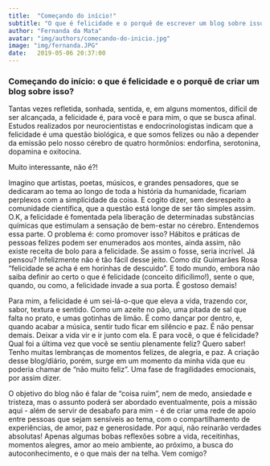 ```yaml
---
title:  "Começando do início!"
subtitle: "O que é felicidade e o porquê de escrever um blog sobre isso"
author: "Fernanda da Mata"
avatar: "img/authors/comecando-do-inicio.jpg"
image: "img/fernanda.JPG"
date:   2019-05-06 20:37:00
---
```


### Começando do início: o que é felicidade e o porquê de criar um blog sobre isso? 
Tantas vezes refletida, sonhada, sentida, e, em alguns momentos, difícil de ser alcançada, a felicidade é, para você e para mim, o que se busca afinal. 
Estudos realizados por neurocientistas e endocrinologistas indicam que a felicidade é uma questão biológica, e que somos felizes ou não a depender da emissão pelo nosso cérebro de quatro hormônios: endorfina, serotonina, dopamina e oxitocina. 

Muito interessante, não é?!

Imagino que artistas, poetas, músicos, e grandes pensadores, que se dedicaram ao tema ao longo de toda a história da humanidade, ficariam perplexos com a simplicidade da coisa. 
E cogito dizer, sem desrespeito a comunidade científica, que a questão está longe de ser tão simples assim. 
O.K, a felicidade é fomentada pela liberação de determinadas substâncias químicas que estimulam a sensação de bem-estar no cérebro. Entendemos essa parte. O problema é: como promover isso?
Hábitos e práticas de pessoas felizes podem ser enumerados aos montes, ainda assim, não existe receita de bolo para a felicidade. Se assim o fosse, seria incrível. Já pensou? 
Infelizmente não é tão fácil desse jeito. Como diz Guimarães Rosa “felicidade se acha é em horinhas de descuido”. E todo mundo, embora não saiba definir ao certo o que é felicidade (conceito dificílimo!), sente o que, quando, ou como, a felicidade invade a sua porta. É gostoso demais!

Para mim, a felicidade é um sei-lá-o-que que eleva a vida, trazendo cor, sabor, textura e sentido. Como um azeite no pão, uma pitada de sal que falta no prato, e umas gotinhas de limão. É como dançar por dentro, e, quando acabar a música, sentir tudo ficar em silêncio e paz. É não pensar demais. Deixar a vida vir e ir junto com ela.
E para você, o que é felicidade? Qual foi a última vez que você se sentiu plenamente feliz? Quero saber!
Tenho muitas lembranças de momentos felizes, de alegria, e paz. A criação desse blog/diário, porém, surge em um momento da minha vida que eu poderia chamar de “não muito feliz”. Uma fase de fragilidades emocionais, por assim dizer.

O objetivo do blog  não é falar de “coisa ruim”, nem de medo, ansiedade e tristeza, mas o assunto poderá ser abordado eventualmente, pois a missão aqui - além de servir de desabafo para mim  - é de criar uma rede de apoio entre pessoas que sejam sensíveis ao tema, com o compartilhamento de experiências, de amor, paz e generosidade.
Por aqui, não reinarão verdades absolutas! Apenas algumas bobas reflexões sobre a vida, receitinhas, momentos alegres, amor ao meio ambiente, ao próximo, a busca do autoconhecimento, e o que mais der na telha. 
Vem comigo?